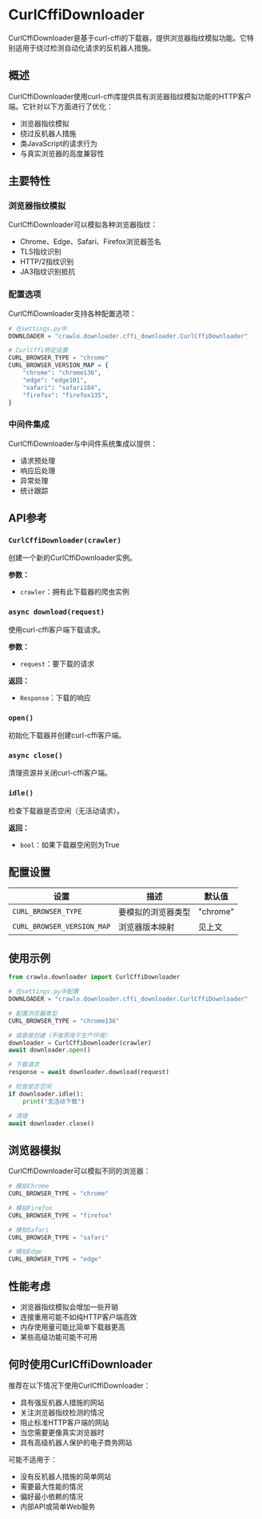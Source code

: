 # CurlCffiDownloader

CurlCffiDownloader是基于curl-cffi的下载器，提供浏览器指纹模拟功能。它特别适用于绕过检测自动化请求的反机器人措施。

## 概述

CurlCffiDownloader使用curl-cffi库提供具有浏览器指纹模拟功能的HTTP客户端。它针对以下方面进行了优化：

- 浏览器指纹模拟
- 绕过反机器人措施
- 类JavaScript的请求行为
- 与真实浏览器的高度兼容性

## 主要特性

### 浏览器指纹模拟

CurlCffiDownloader可以模拟各种浏览器指纹：

- Chrome、Edge、Safari、Firefox浏览器签名
- TLS指纹识别
- HTTP/2指纹识别
- JA3指纹识别抵抗

### 配置选项

CurlCffiDownloader支持各种配置选项：

```python
# 在settings.py中
DOWNLOADER = "crawlo.downloader.cffi_downloader.CurlCffiDownloader"

# CurlCffi特定设置
CURL_BROWSER_TYPE = "chrome"
CURL_BROWSER_VERSION_MAP = {
    "chrome": "chrome136",
    "edge": "edge101",
    "safari": "safari184",
    "firefox": "firefox135",
}
```

### 中间件集成

CurlCffiDownloader与中间件系统集成以提供：

- 请求预处理
- 响应后处理
- 异常处理
- 统计跟踪

## API参考

### `CurlCffiDownloader(crawler)`

创建一个新的CurlCffiDownloader实例。

**参数：**
- `crawler`：拥有此下载器的爬虫实例

### `async download(request)`

使用curl-cffi客户端下载请求。

**参数：**
- `request`：要下载的请求

**返回：**
- `Response`：下载的响应

### `open()`

初始化下载器并创建curl-cffi客户端。

### `async close()`

清理资源并关闭curl-cffi客户端。

### `idle()`

检查下载器是否空闲（无活动请求）。

**返回：**
- `bool`：如果下载器空闲则为True

## 配置设置

| 设置 | 描述 | 默认值 |
|------|------|--------|
| `CURL_BROWSER_TYPE` | 要模拟的浏览器类型 | "chrome" |
| `CURL_BROWSER_VERSION_MAP` | 浏览器版本映射 | 见上文 |

## 使用示例

```python
from crawlo.downloader import CurlCffiDownloader

# 在settings.py中配置
DOWNLOADER = "crawlo.downloader.cffi_downloader.CurlCffiDownloader"

# 配置浏览器类型
CURL_BROWSER_TYPE = "chrome136"

# 或直接创建（不推荐用于生产环境）
downloader = CurlCffiDownloader(crawler)
await downloader.open()

# 下载请求
response = await downloader.download(request)

# 检查是否空闲
if downloader.idle():
    print("无活动下载")

# 清理
await downloader.close()
```

## 浏览器模拟

CurlCffiDownloader可以模拟不同的浏览器：

```python
# 模拟Chrome
CURL_BROWSER_TYPE = "chrome"

# 模拟Firefox
CURL_BROWSER_TYPE = "firefox"

# 模拟Safari
CURL_BROWSER_TYPE = "safari"

# 模拟Edge
CURL_BROWSER_TYPE = "edge"
```

## 性能考虑

- 浏览器指纹模拟会增加一些开销
- 连接重用可能不如纯HTTP客户端高效
- 内存使用量可能比简单下载器更高
- 某些高级功能可能不可用

## 何时使用CurlCffiDownloader

推荐在以下情况下使用CurlCffiDownloader：

- 具有强反机器人措施的网站
- 关注浏览器指纹检测的情况
- 阻止标准HTTP客户端的网站
- 当您需要更像真实浏览器时
- 具有高级机器人保护的电子商务网站

可能不适用于：

- 没有反机器人措施的简单网站
- 需要最大性能的情况
- 偏好最小依赖的情况
- 内部API或简单Web服务